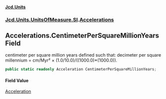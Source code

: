 #### [Jcd.Units](index 'index')
### [Jcd.Units.UnitsOfMeasure.SI](Jcd.Units.UnitsOfMeasure.SI 'Jcd.Units.UnitsOfMeasure.SI').[Accelerations](Accelerations 'Jcd.Units.UnitsOfMeasure.SI.Accelerations')

## Accelerations.CentimeterPerSquareMillionYears Field

centimeter per square million years defined such that: decimeter per square millennium = cm/Myr² ×
(1.0/10.0)/((1000.0)*(1000.0)).

```csharp
public static readonly Acceleration CentimeterPerSquareMillionYears;
```

#### Field Value
[Acceleration](Acceleration 'Jcd.Units.UnitTypes.Acceleration')